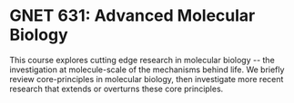 # GNET 631: Advanced Molecular Biology

This course explores cutting edge research in molecular biology -- the investigation at molecule-scale of the mechanisms behind life. We briefly review core-principles in molecular biology, then investigate more recent research that extends or overturns these core principles.